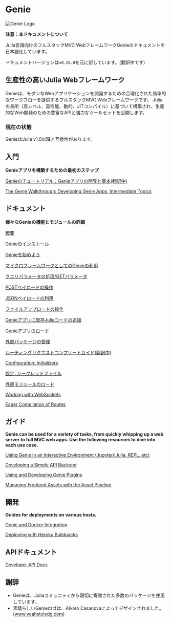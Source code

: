 # Genie

![Genie Logo](content/img/genie_logo.png)

**注意：本ドキュメントについて**

Juila言語向けのフルスタックMVC WebフレームワークGenieのドキュメントを日本語化しています。

ドキュメントバージョンは`v0.28.0`を元に訳しています。(翻訳中です)


## 生産性の高いJulia Webフレームワーク

Genieは、モダンなWebアプリケーションを開発するための合理化された効率的なワークフローを提供するフルスタックMVC Webフレームワークです。 Juliaの長所（高レベル、高性能、動的、JITコンパイル）に基づいて構築され、生産的なWeb開発のための豊富なAPIと強力なツールセットを公開します。

### 現在の状態

GenieはJulia v1.0以降と互換性があります。

## 入門

**Genieアプリを構築するための最初のステップ**

[Genieのチュートリアル：Genieアプリの開発と基本(翻訳中)](ja/guides/Working_With_Genie_Apps.md)

[The Genie Walkthrough: Developing Genie Apps, Intermediate Topics](guides/Working_With_Genie_Apps_Intermediary_Topics.md)

## ドキュメント

**様々なGenieの機能とモジュールの詳細**

[概要](ja/documentation/1--Overview.md)

[Genieのインストール](ja/documentation/2--Installing_Genie.md)

[Genieを始めよう](ja/documentation/3--Getting_Started.md)

[マイクロフレームワークとしてのGenieの利用](ja/documentation/4--Developing_Web_Services.md)

[クエリパラメータの処理/GETパラメータ](ja/documentation/5--Handling_Query_Params.md)

[POSTペイロードの操作](ja/documentation/6--Working_with_POST_Payloads.md)

[JSONペイロードの利用](ja/documentation/7--Using_JSON_Payloads.md)

[ファイルアップロードの操作](ja/documentation/8--Handling_File_Uploads.md)

[Genieアプリに既存Juliaコードの追加](ja/documentation/9--Publishing_Your_Julia_Code_Online_With_Genie_Apps.md)

[Genieアプリのロード](ja/documentation/10--Loading_Genie_Apps.md)

[外部パッケージの管理](ja/documentation/11--Managing_External_Packages.md)

[ルーティングリクエストコンプリートガイド(翻訳中)](ja/documentation/12--Advanced_Routing_Techniques.md)

[Configuration: Initializers](documentation/13--Initializers.md)

[設定: シークレットファイル](ja/documentation/14--The_Secrets_File.md)

[外部モジュールのロード](ja/documentation/15--The_Lib_Folder.md)

[Working with WebSockets](documentation/17--Working_with_Web_Sockets.md)

[Eager Compilation of Routes](documentation/80--Force_Compiling_Routes.md)

## ガイド

**Genie can be used for a variety of tasks, from quickly whipping up a web server to full MVC web apps. Use the following resources to dive into each use case.**

[Using Genie in an Interactive Environment (Jupyter/IJulia, REPL, etc)](guides/Interactive_environment.md)

[Developing a Simple API Backend](guides/Simple_API_backend.md)

[Using and Developing Genie Plugins](guides/Genie_Plugins.md)

[Managing Frontend Assets with the Asset Pipeline](guides/Frontend_assets.md)

## 開発

**Guides for deployments on various hosts.**

[Genie and Docker Integration](documentation/16--Using_Genie_With_Docker.md)

[Deploying with Heroku Buildpacks](documentation/90--Deploying_With_Heroku_Buildpacks.md)

## APIドキュメント

[Developer API Docs](documentation/API)

## 謝辞

* Genieは、Juliaコミュニティから親切に寄贈された多数のパッケージを使用しています。
* 素晴らしいGenieロゴは、Alvaro Casanovaによってデザインされました。(www.yeahstyledg.com)
